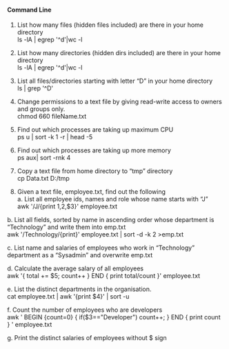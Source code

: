 
#### Command Line

1.  List how many files (hidden files included) are there in your home directory<br>
ls -lA | egrep '^d'|wc -l

2.  List how many directories (hidden dirs included) are there in your home directory<br>
ls -lA | egrep '^d'|wc -l 

3.  List all files/directories starting with letter “D” in your home directory<br>
 ls | grep '^D'

4.  Change permissions to a text file by giving read-write access to owners and groups only.<br>
 chmod 660 fileName.txt
 
5.  Find out which processes are taking up maximum CPU<br>
ps u | sort -k 1 -r | head -5

6.  Find out which processes are taking up more memory<br>
ps aux| sort -rnk 4

7.  Copy a text file from home directory to “tmp” directory<br>
cp Data.txt D:/tmp

8.  Given a text file, employee.txt, find out the following<br>
a.  List all employee ids, names and role whose name starts with “J”<br>
awk '/J/{print $1,$2,$3}' employee.txt


b.  List all fields, sorted by name in ascending order whose department is “Technology” and write them into emp.txt<br>
awk '/Technology/{print}' employee.txt | sort -d -k 2 >emp.txt

c.  List name and salaries of employees who work in “Technology” department as a “Sysadmin” and overwrite emp.txt<br>


d.  Calculate the average salary of all employees<br>
awk '{ total += $5; count++ } END { print total/count }' employee.txt

e.  List the distinct departments in the organisation.<br>
 cat employee.txt | awk '{print $4}' | sort -u

f.  Count the number of employees who are developers<br>
awk ' BEGIN {count=0} { 
 if($3=="Developer")  count++;
 } END { 
 print count 
} ' employee.txt


g. Print the distinct salaries of employees without $ sign<br>
